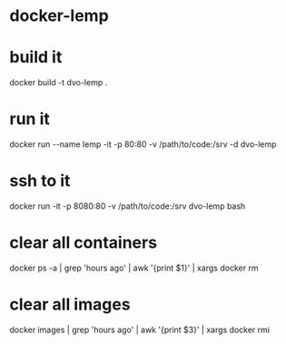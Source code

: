 # docker-lemp

# build it
docker build -t dvo-lemp .

# run it
docker run --name lemp -it -p 80:80  -v /path/to/code:/srv -d dvo-lemp

# ssh to it
docker run -it -p 8080:80 -v /path/to/code:/srv dvo-lemp bash

# clear all containers
docker ps -a | grep 'hours ago' | awk '{print $1}' | xargs  docker rm

# clear all images
docker images | grep 'hours ago' | awk '{print $3}' | xargs docker rmi

